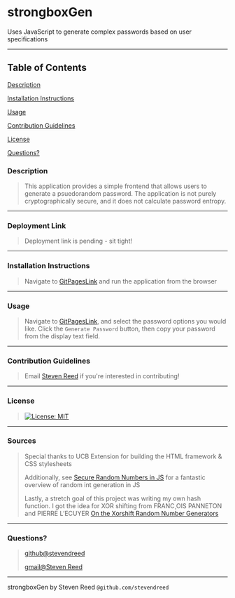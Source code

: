 # strongboxGen
Uses JavaScript to generate complex passwords based on user specifications

---
## Table of Contents
[Description](###Description)

[Installation Instructions](###Installation-Instructions)

[Usage](###Usage)

[Contribution Guidelines](###Contribution-Guidelines)

[License](###License)

[Questions?](###Questions?)

### Description
>
> This application provides a simple frontend that allows users to generate a psuedorandom password. The application is not purely cryptographically secure, and it does not calculate password entropy.
---
### Deployment Link
>
> Deployment link is pending - sit tight!
---
### Installation Instructions
>
> Navigate to [GitPagesLink](www.google.com) and run the application from the browser
---
### Usage
>
> Navigate to [GitPagesLink](www.google.com), and select the password options you would like. Click the `Generate Password` button, then copy your password from the display text field.
---
### Contribution Guidelines
>
> Email [Steven Reed](###Questions?) if you're interested in contributing!
---
### License
>
> [![License: MIT](https://img.shields.io/badge/License-MIT-yellow.svg)](https://opensource.org/licenses/MIT)
---
### Sources
>
> Special thanks to UCB Extension for building the HTML framework & CSS stylesheets
>
> Additionally, see [Secure Random Numbers in JS](https://stackoverflow.com/questions/4083204/secure-random-numbers-in-javascript) for a fantastic overview of random int generation in JS
>
> Lastly, a stretch goal of this project was writing my own hash function. I got the idea for XOR shifting from FRANC¸OIS PANNETON and PIERRE L’ECUYER [On the Xorshift Random Number Generators](https://www.iro.umontreal.ca/~lecuyer/myftp/papers/xorshift.pdf)
---
### Questions?
>
> [github@stevendreed](https://github.com/stevendreed)
>
> [gmail@Steven Reed](mailto:steven.daniel.reed@gmail.com)
---
strongboxGen by Steven Reed `@github.com/stevendreed`
